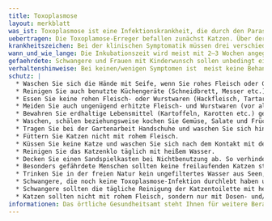 ```yaml
---
title: Toxoplasmose
layout: merkblatt
was_ist: Toxoplasmose ist eine Infektionskrankheit, die durch den Parasiten „Toxoplasma gondii“ verursacht wird. Eigentlich handelt es sich um eine Tierkrankheit (Zoonose). Der Mensch kann aber als Zwischenwirt des Parasiten an einer Toxoplasmose erkranken. Eine Toxoplasmose können Menschen aller Altersgruppen bekommen. Schätzungen zufolge hat in Deutschland etwa die Hälfte der erwachsenen Bevölkerung eine Toxoplasmose-Infektion hinter sich. Generell steigt mit dem Lebensalter die Zahl derjenigen Menschen, die sich schon einmal mit dem Parasiten „Toxoplasma gondii“ infiziert haben. Bei einer Toxoplasmose-Infektion bildet der Körper spezifische Antikörper gegen den Parasiten. Ein Teil davon zirkuliert auch nach dem Abheilen weiterhin im Blut des Betroffenen. So ist dieser künftig vor einer erneuten Infektion geschützt (lebenslange Immunität) - außer es entwickelt sich irgendwann eine Immunschwäche (etwa durch HIV). Dann kann man erneut eine Toxoplasmose bekommen.
uebertragen: Die Toxoplamose-Erreger befallen zunächst Katzen. Über deren Kot kann der Erreger jedoch in Nutztiere sowie auf pflanzliche Lebensmittel gelangen und so schließlich ebenfalls Menschen infizieren. Über den Verzehr roher oder ungenügend erhitzter Fleisch- und Wurstwaren, Kontakt mit Katzenkot und nicht ausreichend gewaschenes Gemüse oder Salat können die Erreger übertragen werden. Bereits das einmalige Abschmecken roher Fleischgerichte reicht für eine Ansteckung mit Toxoplasmose aus!
krankheitszeichen: Bei der klinischen Symptomatik müssen drei verschiedene Formen der Toxoplasmose unterschieden werden. Bei Personen mit funktionierendem Immunsystem (immunkompetent) verläuft die akute Toxoplasma-Infektion in den weitaus meisten Fällen asymptomatisch 80–90 Prozent der Kinder und Erwachsenen bemerken die Infektion nicht. Ansonsten kann es zu einem selbstlimitierenden, grippeähnlichen Krankheitsbild mit Fieber, Kopf-, und Gliederschmerzen und Schwellung der Lymphknoten kommen. Selten betrifft die Toxoplasmose Augen oder andere Organe.  Bei einer Immunschwäche kann die Toxoplasmose einen schweren Verlauf nehmen. Das gilt zum Beispiel für HIV- und Aids-Patienten sowie Menschen nach einer Organtransplantation. Oft handelt es sich nicht um eine Erstinfektion. Stattdessen haben sich die meisten Betroffenen schon früher mit dem Toxoplasmose-Erreger infiziert. Dieser schlummerte dann zum Teil jahrelang unbemerkt (latent) im Körper, bevor er reaktiviert wurde. Sehr oft entwickelt sich dann eine Gehirnentzündung (Enzephalitis). Die auftretenden Symptome hängen davon ab, welche Hirnregion von der Entzündung betroffen ist. Beispielsweise können sich Kopfschmerzen, Fieber, Wesensveränderungen, Lähmungen und epileptische Anfälle entwickeln. Seltener betrifft eine Toxomplasmose bei Immungeschwächten die Augen. Es können aber auch alle anderen Organe befallen sein, besonders bei Aids-Patienten (Herz, Lunge, Leber etc.). Zu einer Toxoplasma-Infektion des Ungeborenen kann es kommen, wenn eine Erstinfektion der Mutter während der Schwangerschaft erfolgt. In diesem Fall hängen das Infektionsrisiko des Ungeborenen und das klinische Bild von verschiedenen Faktoren ab, z.B. vom Zeitpunkt der Infektion nach der Befruchtung, der Infektionsdosis, der Infektionskraft des Erregers und der immunologischen Kompetenz der Mutter. Mit der Dauer der Schwangerschaft nimmt einerseits die Wahrscheinlichkeit der Übertragung über die Plazenta zu und andererseits die Schwere des Krankheitsbildes beim Kind ab. Als klassisches Krankheitsbild werden Chorioretinitis (Entzündung der Netzhaut), Hydrocephalus (Erweiterung der Flüssigkeitsräume im Gehirn mit Zunahme des Kopfumfanges) und Verkalkungen innerhalb der Schädelhöhle als häufigste Manifestation beschrieben. Bezüglich der Häufigkeit dominiert die Chorioretinits, die sich, bei nach der Geburt unauffälligen Kindern, auch erst nach Monaten oder Jahren ausprägen kann.
wann_und_wie_lange: Die Inkubationszeit wird meist mit 2–3 Wochen angegeben. Eine direkte Übertragung von Mensch zu Mensch ist neben dem o.g. Infektionsweg in der Regel auszuschließen (selten Parasitenübertragung bei Transplantationen). Eine Übertragung über menschliche Muttermilch ist bislang nicht belegt.
gefaehrdete: Schwangere und Frauen mit Kinderwunsch sollen unbedingt eine Erstinfektion in der Schwangerschaft verhindern. Für die Einhaltung der präventiven Maßnahmen ist es daher für diese nützlich, zu wissen, ob eine Immunität vorliegt oder nicht. Daher ist es wünschenswert, den Antikörperstatus bei Frauen vor oder möglichst früh in der Schwangerschaft zu bestimmen. Schwangere ohne Antikörperschutz gegen „Toxoplasma gondii“ sind während der Schwangerschaft möglichst regelmäßig zu untersuchen.
verhaltenshinweise: Bei keinen/wenigen Symptomen ist  meist keine Behandlung nötig. Ansonsten erfolgt die medikamentöse Behandlung mit Antibiotika und/oder Antiparasitika. Eine Erstinfektion in der Schwangerschaft muss immer behandelt werden.
schutz: |
  * Waschen Sie sich die Hände mit Seife, wenn Sie rohes Fleisch oder Gemüse berührt haben.
  * Reinigen Sie auch benutzte Küchengeräte (Schneidbrett, Messer etc.) gründlich nach der Verarbeitung von Fleisch oder Gemüse.
  * Essen Sie keine rohen Fleisch- oder Wurstwaren (Hackfleisch, Tartar, Carpaccio, Mettwurst, Salami, Rohschinken etc.).
  * Meiden Sie auch ungenügend erhitzte Fleisch- und Wurstwaren (vor allem aus Schweine-, Lamm- oder Ziegenfleisch). Um die "Eier" (Oozysten) des Parasiten abzutöten, muss Fleisch auf eine Kerntemperatur von mindestens  50°C erhitzt werden (Braten, Kochen).
  * Bewahren Sie erdhaltige Lebensmittel (Kartoffeln, Karotten etc.) getrennt von anderen Lebensmitteln auf, damit diese gegebenenfalls nicht ebenfalls kontaminiert werden können.
  * Waschen, schälen beziehungsweise kochen Sie Gemüse, Salate und Früchte vor dem Verzehr.
  * Tragen Sie bei der Gartenarbeit Handschuhe und waschen Sie sich hinterher gründlich die Hände.
  * Füttern Sie Katzen nicht mit rohem Fleisch.
  * Küssen Sie keine Katze und waschen Sie sich nach dem Kontakt mit den Tieren die Hände.
  * Reinigen Sie das Katzenklo täglich mit heißem Wasser.
  * Decken Sie einen Sandspielkasten bei Nichtbenutzung ab. So verhindern Sie, dass er von Katzen als Katzenklo benützt wird.
  * Besonders gefährdete Menschen sollten keine freilaufenden Katzen streicheln.
  * Trinken Sie in der freien Natur kein ungefiltertes Wasser aus Seen, Bächen etc. Es kann mit den "Eiern" (Oozysten) des Toxoplasmose-Erregers verunreinigt sein.
  * Schwangere, die noch keine Toxoplasmose-Infektion durchlebt haben und somit keine Antikörper gegen den Parasiten besitzen, sollten sich besonders an die empfohlenen Vorbeugemaßnahmen halten. Dabei gelten im Umgang mit Katzen besondere Ratschläge:
  * Schwangere sollten die tägliche Reinigung der Katzentoilette mit heißem Wasser (mehr als 70°C) anderen Familienmitgliedern überlassen.
  * Katzen sollten nicht mit rohem Fleisch, sondern nur mit Dosen- und/oder Trockenfutter gefüttert werden. Ist dies nicht möglich, sollten sich Schwangere von der Katze fernhalten.
informationen: Das örtliche Gesundheitsamt steht Ihnen für weitere Beratung zur Verfügung. Weitere (Fach-) Informationen finden Sie auch im Internet auf den Seiten des Robert Koch Instituts (www.rki.de/) Weitere Informationen zum Thema Infektionsschutz durch Hygiene finden Sie auf den Seiten der Bundeszentrale für gesundheitliche Aufklärung (www.infektionsschutz.de).
---
```

